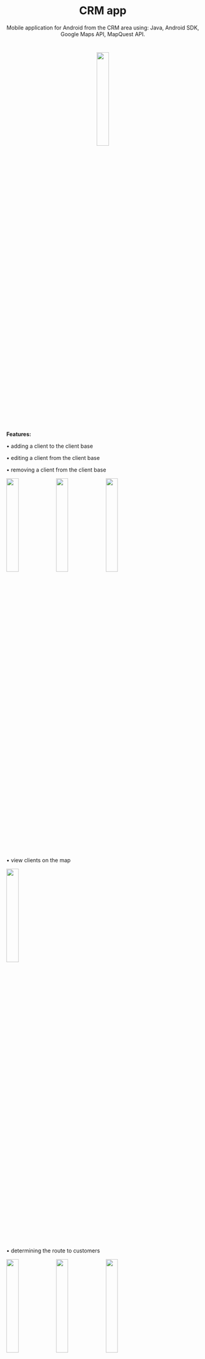 # <h1 align="center">CRM app</h1>
<p align="center">Mobile application for Android from the CRM area using: Java, Android SDK, Google Maps API, MapQuest API.</p>

#

<p align="center"><img src="https://i.imgur.com/IFBwJIz.png" width=25% height=25%></p>

**Features:**

• adding a client to the client base 

• editing a client from the client base 

• removing a client from the client base 

<img src="https://i.imgur.com/EQa8uUU.png" width=25% height=25%>   <img src="https://i.imgur.com/Zg0lqSk.png" width=25% height=25%> <img src="https://i.imgur.com/M6nZaqG.png" width=25% height=25%>

• view clients on the map

<img src="https://i.imgur.com/9XUM5us.png" width=25% height=25%>

• determining the route to customers

<img src="https://i.imgur.com/vvSAByw.png" width=25% height=25%>  <img src="https://i.imgur.com/ZJVQMyV.png" width=25% height=25%>  <img src="" width=25% height=25%>

• determining the optimal route to customers 

<img src="https://i.imgur.com/pFMO6Ob.png" width=25% height=25%>

